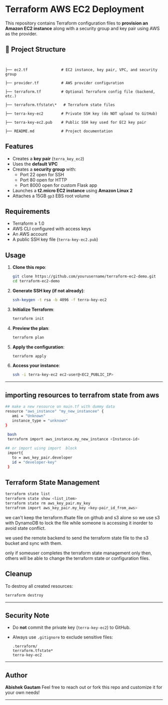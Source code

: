 

#  Terraform AWS EC2 Deployment

This repository contains Terraform configuration files to **provision an Amazon EC2 instance** along with a security group and key pair using AWS as the provider.

## 📁 Project Structure

```


├── ec2.tf               # EC2 instance, key pair, VPC, and security group

├── provider.tf          # AWS provider configuration

├── terraform.tf         # Optional Terraform config file (backend, etc.)

├── terraform.tfstate\*   # Terraform state files

├── terra-key-ec2        # Private SSH key (do NOT upload to GitHub)

├── terra-key-ec2.pub    # Public SSH key used for EC2 key pair

├── README.md            # Project documentation

```


## Features

- Creates a **key pair** (`terra_key_ec2`)
- Uses the **default VPC**
- Creates a **security group** with:
  - Port 22 open for SSH
  - Port 80 open for HTTP
  - Port 8000 open for custom Flask app
- Launches a **t2.micro EC2 instance** using **Amazon Linux 2**
- Attaches a 15GB `gp3` EBS root volume



## Requirements

- Terraform ≥ 1.0
- AWS CLI configured with access keys
- An AWS account
- A public SSH key file (`terra-key-ec2.pub`)



## Usage

1. **Clone this repo**:
   ```bash
   git clone https://github.com/yourusername/terraform-ec2-demo.git
   cd terraform-ec2-demo


2. **Generate SSH key (if not already)**:

   ```bash
   ssh-keygen -t rsa -b 4096 -f terra-key-ec2
   ```

3. **Initialize Terraform**:

   ```bash
   terraform init
   ```

4. **Preview the plan**:

   ```bash
   terraform plan
   ```

5. **Apply the configuration**:

   ```bash
   terraform apply
   ```

6. **Access your instance**:

   ```bash
   ssh -i terra-key-ec2 ec2-user@<EC2_PUBLIC_IP>
   ```

---
## importing resources to terrafrom state from aws

``` bash
## make a new resource on main.tf with dummy data
resource "aws_instance" "my_new_instancee" {
   ami = "Unknown"
   instance_type = "unknown" 
}
 
 bash
 terraform import aws_instance.my_new_instance <Instance-id>

## or import uisng import  block
 import{
   to = aws_key_pair.developer
   id = "developer-key"
 }

```

## Terraform State Management
``` bash
terraform state list
terraform state show <list_item>
terraform state rm aws_key_pair.my_key
terrafrom import aws_key_pair.my_key <key-pair_id_from_aws>

```
we can't keep the terraform.tfsate file on github and s3 alone so we use s3 with DynamoDB to lock the file while someone is accessing it inorder to avoid state conflict.

we used the remote backend to send the terraform state file to the s3 bucket and sync with them.

only if someuser completes the terraform state management only then, others will be able to change the terraform state or configuration files.




## Cleanup

To destroy all created resources:

```bash
terraform destroy
```

---

## Security Note

* Do **not** commit the private key (`terra-key-ec2`) to GitHub.
* Always use `.gitignore` to exclude sensitive files:

  ```
  .terraform/
  terraform.tfstate*
  terra-key-ec2
  ```

---

## Author

**Abishek Gautam**
Feel free to reach out or fork this repo and customize it for your own needs!

---




